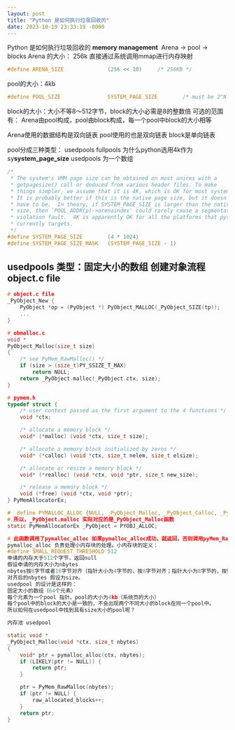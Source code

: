 ```yaml
---
layout: post
title: "Python 是如何执行垃圾回收的"
date: 2023-10-19 23:33:19 -0000
---
```


Python 是如何执行垃圾回收的
**memory management**
![]()
Arena -\> pool -\> blocks
Arena 的大小： 256k 直接通过系统调用mmap进行内存映射
```c
#define ARENA_SIZE              (256 << 10)     /* 256KB */
```
pool的大小：4kb
```c
#define POOL_SIZE               SYSTEM_PAGE_SIZE        /* must be 2^N */
```
block的大小：大小不等8～512字节，block的大小必需是8的整数倍
可选的范围有：
Arena由pool构成，pool由block构成，每一个pool中block的大小相等

Arena使用的数据结构是双向链表
pool使用的也是双向链表
block是单向链表

pool分成三种类型：
usedpools
fullpools
为什么python选用4k作为sy**system\_page\_size**
usedpools 为一个数组


```c
/*
 * The system's VMM page size can be obtained on most unices with a
 * getpagesize() call or deduced from various header files. To make
 * things simpler, we assume that it is 4K, which is OK for most systems.
 * It is probably better if this is the native page size, but it doesn't
 * have to be.  In theory, if SYSTEM_PAGE_SIZE is larger than the native page
 * size, then `POOL_ADDR(p)->arenaindex' could rarely cause a segmentation
 * violation fault.  4K is apparently OK for all the platforms that python
 * currently targets.
 */
#define SYSTEM_PAGE_SIZE        (4 * 1024)
#define SYSTEM_PAGE_SIZE_MASK   (SYSTEM_PAGE_SIZE - 1) 
```

usedpools 类型：固定大小的数组
**创建对象流程**
object.c file
---- 
```c
# object.c file
_PyObject_New {
	PyObject *op = (PyObject *) PyObject_MALLOC(_PyObject_SIZE(tp));
    ...
}

# obmalloc.c
void *
PyObject_Malloc(size_t size)
{
    /* see PyMem_RawMalloc() */
    if (size > (size_t)PY_SSIZE_T_MAX)
        return NULL;
    return _PyObject.malloc(_PyObject.ctx, size);
}


```
 
```c
# pymem.h
typedef struct {
    /* user context passed as the first argument to the 4 functions */
    void *ctx;

    /* allocate a memory block */
    void* (*malloc) (void *ctx, size_t size);

    /* allocate a memory block initialized by zeros */
    void* (*calloc) (void *ctx, size_t nelem, size_t elsize);

    /* allocate or resize a memory block */
    void* (*realloc) (void *ctx, void *ptr, size_t new_size);

    /* release a memory block */
    void (*free) (void *ctx, void *ptr);
} PyMemAllocatorEx;

#  define PYMALLOC_ALLOC {NULL, _PyObject_Malloc, _PyObject_Calloc, _PyObject_Realloc, _PyObject_Free}
# 所以，_PyObject.malloc 实际对应的是_PyObject_Malloc函数
static PyMemAllocatorEx _PyObject = PYOBJ_ALLOC;

# 此函数调用了pymalloc_alloc 如果pymalloc_alloc成功，就返回，否则调用pyMem_RawMalloc函数。
pymalloc_alloc 负责处理小内存块的处理。小内存块的定义：
#define SMALL_REQUEST_THRESHOLD 512
申请的内存大于512个字节，返回null
假设申请的内存大小为nbytes 
nbytes按8字节或者16字节对齐（指针大小为4字节的，按8字节对齐；指针大小为8字节的，按照16字节对齐）
对齐后的nbytes 假设为size。
usedpool 的设计是这样的：
固定大小的数组（64个元素）
每个元素为一个pool 指针。pool的大小为4kb（系统页的大小）
每个pool中的block的大小是一致的，不会出现两个不同大小的block在同一个pool中。
所以如何在usedpool中找到具有size大小的pool呢？

内存池 usedpool

static void *
_PyObject_Malloc(void *ctx, size_t nbytes)
{
    void* ptr = pymalloc_alloc(ctx, nbytes);
    if (LIKELY(ptr != NULL)) {
        return ptr;
    }

    ptr = PyMem_RawMalloc(nbytes);
    if (ptr != NULL) {
        raw_allocated_blocks++;
    }
    return ptr;
}





```


